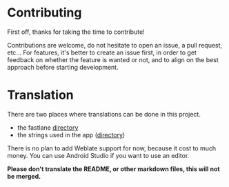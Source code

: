 # Contributing

First off, thanks for taking the time to contribute!

Contributions are welcome, do not hesitate to open an issue, a pull request, etc...
For features, it's better to create an issue first, in order to get feedback on whether the feature is wanted or not, and to align on the best approach before starting development.

# Translation

There are two places where translations can be done in this project.

- the fastlane [directory](./metadata/)
- the strings used in the app ([directory](./app/src/main/res/))

There is no plan to add Weblate support for now, because it cost to much money. You can use Android Studio if you want to use an editor.

<strong> Please don't translate the README, or other markdown files, this will not be merged. </strong>
